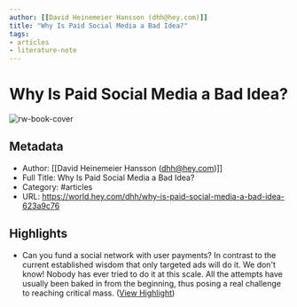 ```yaml
---
author: [[David Heinemeier Hansson (dhh@hey.com)]]
title: "Why Is Paid Social Media a Bad Idea?"
tags: 
- articles
- literature-note
---
```

# Why Is Paid Social Media a Bad Idea?

![rw-book-cover](https://world.hey.com/dhh/avatar-20210222112907000000-293866624)

## Metadata
- Author: [[David Heinemeier Hansson (dhh@hey.com)]]
- Full Title: Why Is Paid Social Media a Bad Idea?
- Category: #articles
- URL: https://world.hey.com/dhh/why-is-paid-social-media-a-bad-idea-623a9c76

## Highlights
- Can you fund a social network with user payments? In contrast to the current established wisdom that only targeted ads will do it. We don't know! Nobody has ever tried to do it at this scale. All the attempts have usually been baked in from the beginning, thus posing a real challenge to reaching critical mass. ([View Highlight](https://read.readwise.io/read/01gwmw05wvmk0555j22sw6tc91))

